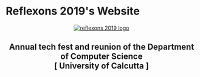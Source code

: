 # Reflexons 2019's Website
<p align="center">
  <a href="https://www.reflexons.cucse.org/">
    <img src="https://github.com/nabhoneel/reflexons/raw/master/src/images/logo.png" alt="reflexons 2019 logo"/>
  </a>
</p>
<h2 align="center">Annual tech fest and reunion of the Department of Computer Science<br />[ University of Calcutta ]</h2>

